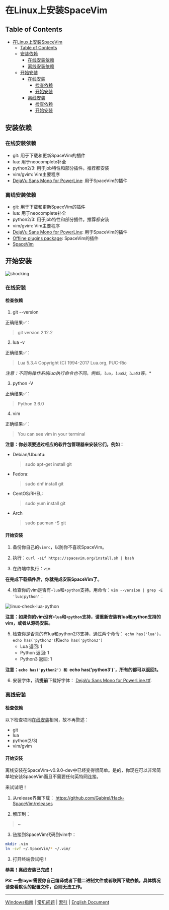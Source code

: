 # 在Linux上安装SpaceVim

## Table of Contents

* [在Linux上安装SpaceVim](#在linux上安装spacevim)
   * [Table of Contents](#table-of-contents)
   * [安装依赖](#安装依赖)
      * [在线安装依赖](#在线安装依赖)
      * [离线安装依赖](#离线安装依赖)
   * [开始安装](#开始安装)
      * [在线安装](#在线安装)
         * [检查依赖](#检查依赖)
         * [开始安装](#开始安装-1)
      * [离线安装](#离线安装)
         * [检查依赖](#检查依赖-1)
         * [开始安装](#开始安装-2)

## 安装依赖

### 在线安装依赖

* git: 用于下载和更新SpaceVim的插件
* lua: 用于neocomplete补全
* python2/3: 用于job特性和部分插件。推荐都安装
* vim/gvim: Vim主要程序
* [DejaVu Sans Mono for PowerLine][font-download]: 用于SpaceVim的插件

### 离线安装依赖

* git: 用于下载和更新SpaceVim的插件
* lua: 用于neocomplete补全
* python2/3: 用于job特性和部分插件。推荐都安装
* vim/gvim: Vim主要程序
* [DejaVu Sans Mono for PowerLine][font-download]: 用于SpaceVim的插件
* [Offline plugins package][plugins-download]: SpaceVim的插件
* [SpaceVim][spacevim-download]

## 开始安装

![shocking](https://gist.github.com/Gabirel/b71a01cce86df216abd4fd0968864942/raw/4418cda66a8170e73b0ee8afbd4383db6be057e9/meme-shocking.jpg)

### 在线安装

#### 检查依赖

1. git --version

正确结果✅：
> git version 2.12.2

2. lua -v

正确结果✅：
> Lua 5.3.4  Copyright (C) 1994-2017 Lua.org, PUC-Rio

*注意：不同的操作系统lua执行命令也不同。例如，`lua`，`lua52`, `lua53`等。**

3. python -V

正确结果✅：
> Python 3.6.0

4. vim

正确结果✅：
> You can see vim in your terminal


**注意：你必须要通过相应的软件包管理器来安装它们。例如：**

* Debian/Ubuntu:

    > sudo apt-get install git

* Fedora:

    > sudo dnf install git

* CentOS/RHEL:

    > sudo yum install git

* Arch

    > sudo pacman -S git

#### 开始安装

1. 备份你自己的`vimrc`，以防你不喜欢SpaceVim。

2. 执行：`curl -sLf https://spacevim.org/install.sh | bash`

3. 在终端中执行：`vim`

**在完成下载插件后，你就完成安装SpaceVim了。**

4. 检查你的vim是否有`+lua`和`+python`支持。用命令：`vim --version | grep -E 'lua|python'`：

![linux-check-lua-python][linux-check-lua-python]

**注意：如果你的vim没有`+lua`和`+python`支持，请重新安装有lua和python支持的vim，或者从源码安装。**

5. 检查你是否真的有lua和python2/3支持，通过两个命令： `echo has('lua')`，`echo has('python2')`和`echo has('python3')`
    * Lua 返回: 1
    * Python 返回: 1
    * Python3 返回: 1

**注意：`echo has('python2') 和 `echo has('python3')`，所有的都可以返回1。**

6. 安装字体，请**提前**下载好字体： [DejaVu Sans Mono for PowerLine.ttf][font-download]. 

### 离线安装

#### 检查依赖

以下检查项同[在线安装](#在线安装)相同，故不再赘述：

* git
* lua
* python(2/3)
* vim/gvim

#### 开始安装

离线安装在SpaceVim-v0.9.0-dev中已经变得很简单。是的，你现在可以非常简单地安装SpaceVim而且不需要任何英特网连接。

来试试吧！

1. 从release界面下载： https://github.com/Gabirel/Hack-SpaceVim/releases

2. 解压到：

> ~

3. 链接到SpaceVim代码到vim中：

```bash 
mkdir .vim
ln -svf ~/.SpaceVim/* ~/.vim/
```

3. 打开终端尝试吧！

**恭喜！离线安装已完成！**

**PS: 一些layer需要你自己编译或者下载二进制文件或者联网下载依赖，具体情况请查看默认的配置文件，否则无法工作。**

------------

[Windows指南](installation-for-windows.md#在windows上安装spacevim) | [常见问题](../FAQ.md#faq) | [索引](../README.md#table-of-contents) | [English Document](../../README.md#hack-spacevim)

[font-download]: https://github.com/wsdjeg/DotFiles/blob/master/fonts/DejaVu%20Sans%20Mono%20for%20Powerline.ttf
[plugins-download]: https://github.com/Gabirel/Hack-SpaceVim/releases
[linux-check-lua-python]: https://gist.github.com/Gabirel/b71a01cce86df216abd4fd0968864942/raw/8bdd0d9f30a0f22e68ce8e3a2f1c2888a37c3cff/linux-check-lua-python.png
[spacevim-download]: https://github.com/spacevim/spacevim
